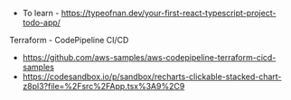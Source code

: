 
- To learn - https://typeofnan.dev/your-first-react-typescript-project-todo-app/


Terraform - CodePipeline CI/CD

- https://github.com/aws-samples/aws-codepipeline-terraform-cicd-samples
- https://codesandbox.io/p/sandbox/recharts-clickable-stacked-chart-z8pl3?file=%2Fsrc%2FApp.tsx%3A9%2C9